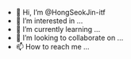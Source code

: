 - 👋 Hi, I’m @HongSeokJin-itf
- 👀 I’m interested in ...
- 🌱 I’m currently learning ...
- 💞️ I’m looking to collaborate on ...
- 📫 How to reach me ...

<!---
HongSeokJin-itf/HongSeokJin-itf is a ✨ special ✨ repository because its `README.md` (this file) appears on your GitHub profile.
You can click the Preview link to take a look at your changes.
--->
